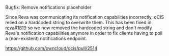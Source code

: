 Bugfix: Remove notifications placeholder

Since Reva was communicating its notification capabilities incorrectly, oCIS relied on a hardcoded string to overwrite them.
This has been fixed in [reva#1819](https://github.com/cs3org/reva/pull/1819) so we now removed the hardcoded string 
and don't modify Reva's notification capabilities anymore in order to fix clients having to poll a (non-existent) notifications endpoint.

https://github.com/owncloud/ocis/pull/2514
